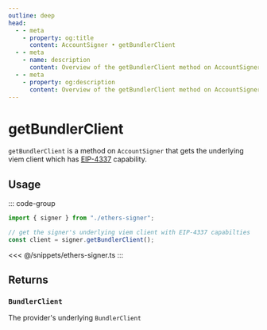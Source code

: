 ```yaml
---
outline: deep
head:
  - - meta
    - property: og:title
      content: AccountSigner • getBundlerClient
  - - meta
    - name: description
      content: Overview of the getBundlerClient method on AccountSigner in aa-ethers
  - - meta
    - property: og:description
      content: Overview of the getBundlerClient method on AccountSigner in aa-ethers
---
```


# getBundlerClient

`getBundlerClient` is a method on `AccountSigner` that gets the underlying viem client which has [EIP-4337](https://eips.ethereum.org/EIPS/eip-4337) capability.

## Usage

::: code-group

```ts [example.ts]
import { signer } from "./ethers-signer";

// get the signer's underlying viem client with EIP-4337 capabilties
const client = signer.getBundlerClient();
```

<<< @/snippets/ethers-signer.ts
:::

## Returns

### `BundlerClient`

The provider's underlying `BundlerClient`
